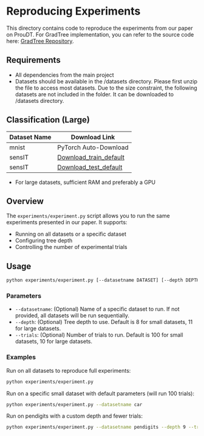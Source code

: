 # Reproducing Experiments

This directory contains code to reproduce the experiments from our paper on ProuDT. For GradTree implementation, you can refer to the source code here: [GradTree Repository](https://github.com/s-marton/GradTree). 

## Requirements

- All dependencies from the main project
- Datasets should be available in the /datasets directory. Please first unzip the file to access most datasets. Due to the size constraint, the following datasets are not included in the folder. It can be downloaded to /datasets directory. 

## Classification (Large)

| Dataset Name | Download Link |
|-------------|--------------|
| mnist       | PyTorch Auto-Download |
| sensIT         | [Download_train_default](https://www.csie.ntu.edu.tw/~cjlin/libsvmtools/datasets/multiclass/vehicle/combined_scale.bz2) |
| sensIT         | [Download_test_default](https://www.csie.ntu.edu.tw/~cjlin/libsvmtools/datasets/multiclass/vehicle/combined_scale.t.bz2) |

  
- For large datasets, sufficient RAM and preferably a GPU

## Overview

The `experiments/experiment.py` script allows you to run the same experiments presented in our paper. It supports:
- Running on all datasets or a specific dataset
- Configuring tree depth
- Controlling the number of experimental trials 


## Usage

```bash
python experiments/experiment.py [--datasetname DATASET] [--depth DEPTH] [--trials TRIALS]
```

### Parameters

- `--datasetname`: (Optional) Name of a specific dataset to run. If not provided, all datasets will be run sequentially.
- `--depth`: (Optional) Tree depth to use. Default is 8 for small datasets, 11 for large datasets.
- `--trials`: (Optional) Number of trials to run. Default is 100 for small datasets, 10 for large datasets.

### Examples

Run on all datasets to reproduce full experiments:
```bash
python experiments/experiment.py
```

Run on a specific small dataset with default parameters (will run 100 trials):
```bash
python experiments/experiment.py --datasetname car
```

Run on pendigits with a custom depth and fewer trials:
```bash
python experiments/experiment.py --datasetname pendigits --depth 9 --trials 5
```








